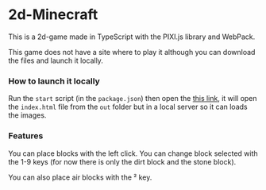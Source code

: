 # 2d-Minecraft
This is a 2d-game made in TypeScript with the PIXI.js library and WebPack.

This game does not have a site where to play it although you can download the files and launch it locally.

### How to launch it locally
Run the `start` script (in the `package.json`) then open the [this link](http://localhost:3000/index.html), it will open the `index.html` file from the `out` folder but in a local server so it can loads the images.

### Features
You can place blocks with the left click.
You can change block selected with the 1-9 keys (for now there is only the dirt block and the stone block).

You can also place air blocks with the ² key.
